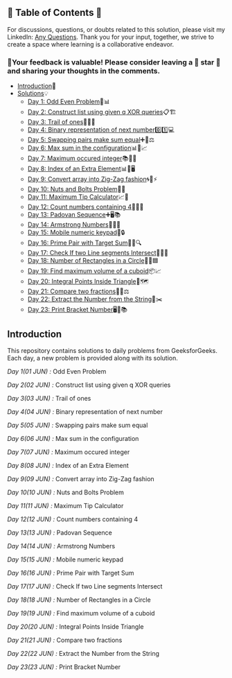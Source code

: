 ## 📜 Table of Contents 📜

For discussions, questions, or doubts related to this solution, please visit my LinkedIn: [Any Questions](https://www.linkedin.com/in/het-patel-8b110525a/). Thank you for your input, together, we strive to create a space where learning is a collaborative endeavor.

### 🔮Your feedback is valuable! Please consider leaving a 🌟 star 🌟 and sharing your thoughts in the comments.

- [Introduction](https://github.com/Hunterdii/GeeksforGeeks-POTD/blob/main/README.md)📝
- [Solutions](https://github.com/Hunterdii/GeeksforGeeks-POTD/tree/main/June%202024%20GFG%20SOLUTION)💡
  - [Day 1: Odd Even Problem](https://github.com/Hunterdii/GeeksforGeeks-POTD/blob/main/June%202024%20GFG%20SOLUTION/01(June)%20Odd%20Even%20Problem.md)📝📊
  - [Day 2: Construct list using given q XOR queries](https://github.com/Hunterdii/GeeksforGeeks-POTD/blob/main/June%202024%20GFG%20SOLUTION/02(June)%20Construct%20list%20using%20given%20q%20XOR%20queries.md)📋🏗️
  - [Day 3: Trail of ones](https://github.com/Hunterdii/GeeksforGeeks-POTD/blob/main/June%202024%20GFG%20SOLUTION/03(June)%20Trail%20of%20ones.md)🧩🔢🧠
  - [Day 4: Binary representation of next number](https://github.com/Hunterdii/GeeksforGeeks-POTD/blob/main/June%202024%20GFG%20SOLUTION/04(June)%20Binary%20representation%20of%20next%20number.md)0️⃣1️⃣💻
  - [Day 5: Swapping pairs make sum equal](https://github.com/Hunterdii/GeeksforGeeks-POTD/blob/main/June%202024%20GFG%20SOLUTION/05(June)%20Swapping%20pairs%20make%20sum%20equal.md)➕🔢⚖️
  - [Day 6: Max sum in the configuration](https://github.com/Hunterdii/GeeksforGeeks-POTD/blob/main/June%202024%20GFG%20SOLUTION/06(June)%20Max%20sum%20in%20the%20configuration.md)📊🔢📈
  - [Day 7: Maximum occured integer](https://github.com/Hunterdii/GeeksforGeeks-POTD/blob/main/June%202024%20GFG%20SOLUTION/07(June)%20Maximum%20occured%20integer.md)📚🔢✅
  - [Day 8: Index of an Extra Element](https://github.com/Hunterdii/GeeksforGeeks-POTD/blob/main/June%202024%20GFG%20SOLUTION/08(June)%20Index%20of%20an%20Extra%20Element.md)📊🔢🖥️
  - [Day 9: Convert array into Zig-Zag fashion](https://github.com/Hunterdii/GeeksforGeeks-POTD/blob/main/June%202024%20GFG%20SOLUTION/09(June)%20Convert%20array%20into%20Zig-Zag%20fashion.md)🌀🔀⚡
  - [Day 10: Nuts and Bolts Problem](https://github.com/Hunterdii/GeeksforGeeks-POTD/blob/main/June%202024%20GFG%20SOLUTION/10(June)%20Nuts%20and%20Bolts%20Problem.md)🥜🔩
  - [Day 11: Maximum Tip Calculator](https://github.com/Hunterdii/GeeksforGeeks-POTD/blob/main/June%202024%20GFG%20SOLUTION/11(June)%20Maximum%20Tip%20Calculator.md)📈🔢
  - [Day 12: Count numbers containing 4](https://github.com/Hunterdii/GeeksforGeeks-POTD/blob/main/June%202024%20GFG%20SOLUTION/12(June)%20Count%20numbers%20containing%204.md)🔢✅📘
  - [Day 13: Padovan Sequence](https://github.com/Hunterdii/GeeksforGeeks-POTD/blob/main/June%202024%20GFG%20SOLUTION/13(June)%20Padovan%20Sequence.md)➕🖥️📚
  - [Day 14: Armstrong Numbers](https://github.com/Hunterdii/GeeksforGeeks-POTD/blob/main/June%202024%20GFG%20SOLUTION/14(June)%20Armstrong%20Numbers.md)💯🔢🧠
  - [Day 15: Mobile numeric keypad](https://github.com/Hunterdii/GeeksforGeeks-POTD/blob/main/June%202024%20GFG%20SOLUTION/15(June)%20Mobile%20numeric%20keypad.md)📱🔒
  - [Day 16: Prime Pair with Target Sum](https://github.com/Hunterdii/GeeksforGeeks-POTD/blob/main/June%202024%20GFG%20SOLUTION/16(June)%20Prime%20Pair%20with%20Target%20Sum.md)🔢📝🔍
  - [Day 17: Check If two Line segments Intersect](https://github.com/Hunterdii/GeeksforGeeks-POTD/blob/main/June%202024%20GFG%20SOLUTION/17(June)%20Check%20If%20two%20Line%20segments%20Intersect.md)📐📏🔄
  - [Day 18: Number of Rectangles in a Circle](https://github.com/Hunterdii/GeeksforGeeks-POTD/blob/main/June%202024%20GFG%20SOLUTION/18(June)%20Number%20of%20Rectangles%20in%20a%20Circle.md)🔵🔢🟦
  - [Day 19: Find maximum volume of a cuboid](https://github.com/Hunterdii/GeeksforGeeks-POTD/blob/main/June%202024%20GFG%20SOLUTION/19(June)%20Find%20maximum%20volume%20of%20a%20cuboid.md)📦📈
  - [Day 20: Integral Points Inside Triangle](https://github.com/Hunterdii/GeeksforGeeks-POTD/blob/main/June%202024%20GFG%20SOLUTION/20(June)%20Integral%20Points%20Inside%20Triangle.md)🔺🗺️
  - [Day 21: Compare two fractions](https://github.com/Hunterdii/GeeksforGeeks-POTD/blob/main/June%202024%20GFG%20SOLUTION/21(June)%20Compare%20two%20fractions.md)📐➗⚖️
  - [Day 22: Extract the Number from the String](https://github.com/Hunterdii/GeeksforGeeks-POTD/blob/main/June%202024%20GFG%20SOLUTION/22(June)%20Extract%20the%20Number%20from%20the%20String.md)🔢✂️
  - [Day 23: Print Bracket Number](https://github.com/Hunterdii/GeeksforGeeks-POTD/blob/main/June%202024%20GFG%20SOLUTION/23(June)%20Print%20Bracket%20Number.md)🖥️📝📚

## Introduction

This repository contains solutions to daily problems from GeeksforGeeks. Each day, a new problem is provided along with its solution.

*Day 1(01 JUN) :* Odd Even Problem

*Day 2(02 JUN) :* Construct list using given q XOR queries

*Day 3(03 JUN) :* Trail of ones

*Day 4(04 JUN) :* Binary representation of next number

*Day 5(05 JUN) :* Swapping pairs make sum equal

*Day 6(06 JUN) :* Max sum in the configuration

*Day 7(07 JUN) :* Maximum occured integer

*Day 8(08 JUN) :* Index of an Extra Element

*Day 9(09 JUN) :* Convert array into Zig-Zag fashion

*Day 10(10 JUN) :* Nuts and Bolts Problem

*Day 11(11 JUN) :* Maximum Tip Calculator

*Day 12(12 JUN) :* Count numbers containing 4

*Day 13(13 JUN) :* Padovan Sequence

*Day 14(14 JUN) :* Armstrong Numbers

*Day 15(15 JUN) :* Mobile numeric keypad

*Day 16(16 JUN) :* Prime Pair with Target Sum

*Day 17(17 JUN) :* Check If two Line segments Intersect

*Day 18(18 JUN) :* Number of Rectangles in a Circle

*Day 19(19 JUN) :* Find maximum volume of a cuboid

*Day 20(20 JUN) :* Integral Points Inside Triangle

*Day 21(21 JUN) :* Compare two fractions

*Day 22(22 JUN) :* Extract the Number from the String

*Day 23(23 JUN) :* Print Bracket Number
